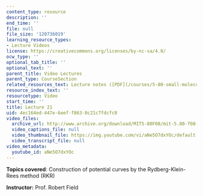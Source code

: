 ```yaml
---
content_type: resource
description: ''
end_time: ''
file: null
file_size: '120736019'
learning_resource_types:
- Lecture Videos
license: https://creativecommons.org/licenses/by-nc-sa/4.0/
ocw_type: ''
optional_tab_title: ''
optional_text: ''
parent_title: Video Lectures
parent_type: CourseSection
related_resources_text: Lecture notes ([PDF](/courses/5-80-small-molecule-spectroscopy-and-dynamics-fall-2008/resources/21_580ln_fa08))
resource_index_text: ''
resourcetype: Video
start_time: ''
title: Lecture 21
uid: 4ec164ed-447e-6eef-f863-0c21c7fdcfc8
video_files:
  archive_url: http://www.archive.org/download/MIT5-80F08/mit-5.80-f08-lec21_300k.mp4
  video_captions_file: null
  video_thumbnail_file: https://img.youtube.com/vi/aNe5O7dxYOc/default.jpg
  video_transcript_file: null
video_metadata:
  youtube_id: aNe5O7dxYOc
---
```


**Topics covered**: Construction of potential curves by the Rydberg-Klein-Rees method (RKR)

**Instructor:** Prof. Robert Field

